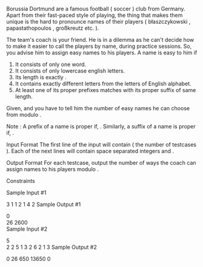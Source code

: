 Borussia Dortmund are a famous football ( soccer ) club from Germany. Apart from their fast-paced style of playing, the thing that makes them unique is the hard to pronounce names of their players ( błaszczykowski , papastathopoulos , großkreutz etc. ).

The team's coach is your friend. He is in a dilemma as he can't decide how to make it easier to call the players by name, during practice sessions. So, you advise him to assign easy names to his players. A name is easy to him if

1. It consists of only one word.
2. It consists of only lowercase english letters.
3. Its length is exactly .
4. It contains exactly  different letters from the  letters of English alphabet.
5. At least one of its proper prefixes matches with its proper suffix of same length.

Given,  and  you have to tell him the number of easy names he can choose from modulo .

Note : A prefix  of a name  is proper if, . Similarly, a suffix  of a name  is proper if, .

Input Format
The first line of the input will contain  ( the number of testcases ). Each of the next  lines will contain  space separated integers  and .

Output Format
For each testcase, output the number of ways the coach can assign names to his players modulo .

Constraints



Sample Input #1

3
1 1
2 1
4 2
Sample Output #1

0  
26 
2600  
Sample Input #2

5  
2 2
5 1
3 2
6 2
1 3
Sample Output #2

0
26
650
13650
0
